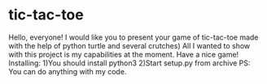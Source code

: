 # tic-tac-toe
Hello, everyone! I would like you to present your game of tic-tac-toe made with the help of python turtle and several crutches) All I wanted to show with this project is my capabilities at the moment. Have a nice game!
Installing:
1)You should install python3
2)Start setup.py from archive
PS:
You can do anything with my code.

